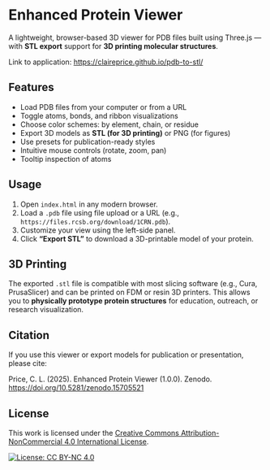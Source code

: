 # Enhanced Protein Viewer

A lightweight, browser-based 3D viewer for PDB files built using Three.js — with **STL export** support for **3D printing molecular structures**.

Link to application: https://claireprice.github.io/pdb-to-stl/

## Features

- Load PDB files from your computer or from a URL
- Toggle atoms, bonds, and ribbon visualizations
- Choose color schemes: by element, chain, or residue
- Export 3D models as **STL (for 3D printing)** or PNG (for figures)
- Use presets for publication-ready styles
- Intuitive mouse controls (rotate, zoom, pan)
- Tooltip inspection of atoms

## Usage

1. Open `index.html` in any modern browser.
2. Load a `.pdb` file using file upload or a URL (e.g., `https://files.rcsb.org/download/1CRN.pdb`).
3. Customize your view using the left-side panel.
4. Click **“Export STL”** to download a 3D-printable model of your protein.

## 3D Printing

The exported `.stl` file is compatible with most slicing software (e.g., Cura, PrusaSlicer) and can be printed on FDM or resin 3D printers. This allows you to **physically prototype protein structures** for education, outreach, or research visualization.

## Citation

If you use this viewer or export models for publication or presentation, please cite:

Price, C. L. (2025). Enhanced Protein Viewer (1.0.0). Zenodo. https://doi.org/10.5281/zenodo.15705521 


## License

This work is licensed under the [Creative Commons Attribution-NonCommercial 4.0 International License](https://creativecommons.org/licenses/by-nc/4.0/).

[![License: CC BY-NC 4.0](https://img.shields.io/badge/License-CC%20BY--NC%204.0-lightgrey.svg)](https://creativecommons.org/licenses/by-nc/4.0/)
